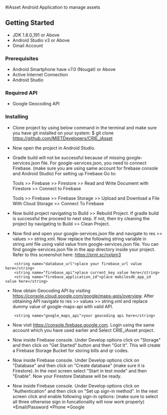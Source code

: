 #iAsset
Android Application to manage assets

## Getting Started
- JDK 1.8.0_191 or Above
- Android Studio v3 or Above
- Gmail Account

### Prerequisites
- Android Smartphone have v7.0 (Nougat) or Above
- Active Internet Connection
- Android Studio

### Required API
- Google Geocoding API

### Installing
- Clone project by using below command in the terminal and make sure you have git installed on your system:
$ git clone https://github.com/MIETDevelopers/CRIE_iAsset
- Now open the project in Android Studio.
- Gradle build will not be successful because of missing google-services.json file.
  For google-services.json, you need to connect Firebase. (make sure you are using same account for firebase console and Android Studio)
  For setting up Firebase Go to:

  Tools >> Firebase >> Firestore >>  Read and Write Document with Firestore >> Connect to Firebase

  Tools >> Firebase >> Firebase Storage >> Upload and Download a File With Cloud Storage >> Connect To Firebase
 
- Now build project navigating to Build >> Rebuild Project.
  If gradle build is successful the proceed to next step. If not, then try cleaning the project by navigating to Build >> Clean Project.
  
-  Now find and open your google-services.json file and navigate to res >> values >> string.xml. Now replace the following string     variable in string.xml file using valid value from google-services.json file. You can find google-services.json file in the app directory inside your project. Refer to this screenshot here: https://prnt.sc/nxlpm3


```
    <string name="database_url">place your firebase_url value here</string>
    <string name="firebase_api">place current_key value here</string>
    <string name="firebase_application_id">place mobilesdk_app_id value here</string>
 ```
 
 - Now obtain Geocoding API by visiting https://console.cloud.google.com/google/maps-apis/overview.
   After obtaining API navigate to res >> values >> string.xml and replace dummy value of google-maps-api with valid API.
   
 ```
     <string name="google_maps_api">your geocoding api here</string>
```

- Now visit https://console.firebase.google.com. Login using the same account which you have used earlier and Select CRIE_iAsset project.

- Now inside Firebase console. Under Develop options click on "Storage" and then click on "Get Started" button and then "Got It". This will create a Firebase Storage Bucket for storing bills and qr codes.

- Now inside Firebase console. Under Develop options click on "Database" and then click on "Create database" (make sure it is        Firestore). In the next screen select "Start in test mode" and then "Enable". Now your Firestore Database will be ready.

- Now inside Firebase console. Under Develop options click on "Authentication" and then click on "Set up sign-in method". In the next screen click and enable following sign-in options: (make sure to select all three otherwise sign in funcationality will now work properly)
      *Email/Password
      *Phone
      *Google
